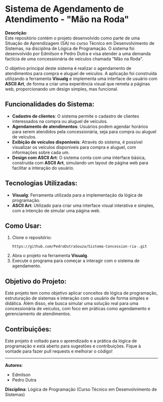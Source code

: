 # Sistema de Agendamento de Atendimento - "Mão na Roda"

**Descrição**:  
Este repositório contém o projeto desenvolvido como parte de uma Situação de Aprendizagem (SA) no curso Técnico em Desenvolvimento de Sistemas, na disciplina de Lógica de Programação. O sistema foi desenvolvido por Edmilson e Pedro Dutra e visa atender a uma demanda factícia de uma concessionária de veículos chamada "Mão na Roda". 

O objetivo principal deste sistema é realizar o agendamento de atendimentos para compra e aluguel de veículos. A aplicação foi construída utilizando a ferramenta **Visualg** e implementa uma interface de usuário com **ASCII Art**, de forma a criar uma experiência visual que remeta a páginas web, proporcionando um design simples, mas funcional.

## Funcionalidades do Sistema:
- **Cadastro de clientes**: O sistema permite o cadastro de clientes interessados na compra ou aluguel de veículos.
- **Agendamento de atendimentos**: Usuários podem agendar horários para serem atendidos pela concessionária, seja para compra ou aluguel de veículos.
- **Exibição de veículos disponíveis**: Através do sistema, é possível visualizar os veículos disponíveis para compra e aluguel, com informações sobre cada um.
- **Design com ASCII Art**: O sistema conta com uma interface básica, construída com **ASCII Art**, simulando um layout de página web para facilitar a interação do usuário.

## Tecnologias Utilizadas:
- **Visualg**: Ferramenta utilizada para a implementação da lógica de programação.
- **ASCII Art**: Utilizado para criar uma interface visual interativa e simples, com a intenção de simular uma página web.

## Como Usar:
1. Clone o repositório:
   ```
   https://github.com/PedroDutraSouza/Sistema-Concession-ria-.git
   ```
2. Abra o projeto na ferramenta **Visualg**.
3. Execute o programa para começar a interagir com o sistema de agendamento.

## Objetivo do Projeto:
Este projeto tem como objetivo aplicar conceitos de lógica de programação, estruturação de sistemas e interação com o usuário de forma simples e didática. Além disso, ele busca simular uma solução real para uma concessionária de veículos, com foco em práticas como agendamento e gerenciamento de atendimentos.

## Contribuições:
Este projeto é voltado para o aprendizado e a prática da lógica de programação e está aberto para sugestões e contribuições. Fique à vontade para fazer pull requests e melhorar o código!

---

**Autores**:  
- Edmilson  
- Pedro Dutra  

**Disciplina**: Lógica de Programação (Curso Técnico em Desenvolvimento de Sistemas)  

